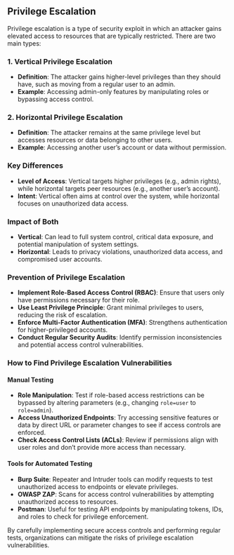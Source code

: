 ## Privilege Escalation
Privilege escalation is a type of security exploit in which an attacker gains elevated access to resources that are typically restricted. There are two main types:

### 1. **Vertical Privilege Escalation**
   - **Definition**: The attacker gains higher-level privileges than they should have, such as moving from a regular user to an admin.
   - **Example**: Accessing admin-only features by manipulating roles or bypassing access control.

### 2. **Horizontal Privilege Escalation**
   - **Definition**: The attacker remains at the same privilege level but accesses resources or data belonging to other users.
   - **Example**: Accessing another user’s account or data without permission.

### Key Differences
   - **Level of Access**: Vertical targets higher privileges (e.g., admin rights), while horizontal targets peer resources (e.g., another user’s account).
   - **Intent**: Vertical often aims at control over the system, while horizontal focuses on unauthorized data access.

### Impact of Both
   - **Vertical**: Can lead to full system control, critical data exposure, and potential manipulation of system settings.
   - **Horizontal**: Leads to privacy violations, unauthorized data access, and compromised user accounts.

### Prevention of Privilege Escalation
   - **Implement Role-Based Access Control (RBAC)**: Ensure that users only have permissions necessary for their role.
   - **Use Least Privilege Principle**: Grant minimal privileges to users, reducing the risk of escalation.
   - **Enforce Multi-Factor Authentication (MFA)**: Strengthens authentication for higher-privileged accounts.
   - **Conduct Regular Security Audits**: Identify permission inconsistencies and potential access control vulnerabilities.

### How to Find Privilege Escalation Vulnerabilities
#### Manual Testing
   - **Role Manipulation**: Test if role-based access restrictions can be bypassed by altering parameters (e.g., changing `role=user` to `role=admin`).
   - **Access Unauthorized Endpoints**: Try accessing sensitive features or data by direct URL or parameter changes to see if access controls are enforced.
   - **Check Access Control Lists (ACLs)**: Review if permissions align with user roles and don’t provide more access than necessary.

#### Tools for Automated Testing
   - **Burp Suite**: Repeater and Intruder tools can modify requests to test unauthorized access to endpoints or elevate privileges.
   - **OWASP ZAP**: Scans for access control vulnerabilities by attempting unauthorized access to resources.
   - **Postman**: Useful for testing API endpoints by manipulating tokens, IDs, and roles to check for privilege enforcement.

By carefully implementing secure access controls and performing regular tests, organizations can mitigate the risks of privilege escalation vulnerabilities.
